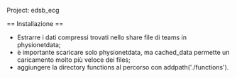 Project: edsb_ecg

== Installazione ==
* Estrarre i dati compressi trovati nello share file di teams in physionetdata;
* è importante scaricare solo physionetdata, ma cached_data permette un caricamento molto più veloce dei files;
* aggiungere la directory functions al percorso con addpath('./functions').
